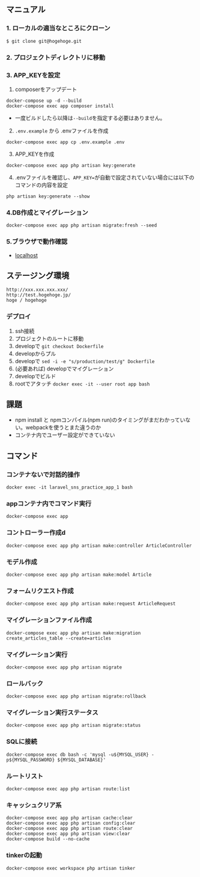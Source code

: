 ## マニュアル
### 1. ローカルの適当なところにクローン
```
$ git clone git@hogehoge.git
```
### 2. プロジェクトディレクトリに移動
### 3. APP_KEYを設定
1. composerをアップデート
```
docker-compose up -d --build
docker-compose exec app composer install
```
- 一度ビルドしたら以降は`--build`を指定する必要はありません。
2. `.env.example` から .envファイルを作成
```
docker-compose exec app cp .env.example .env
```
3. APP_KEYを作成
```
docker-compose exec app php artisan key:generate
```
4. .envファイルを確認し、`APP_KEY=`が自動で設定されていない場合には以下のコマンドの内容を設定
```
php artisan key:generate --show
```
### 4.DB作成とマイグレーション
```
docker-compose exec app php artisan migrate:fresh --seed
```
### 5.ブラウザで動作確認
- [localhost](http://localhost:10080/)


## ステージング環境
```
http://xxx.xxx.xxx.xxx/
http://test.hogehoge.jp/
hoge / hogehoge
```
### デプロイ
1. ssh接続
2. プロジェクトのルートに移動
3. developで `git checkout Dockerfile`
4. developからプル
5. developで `sed -i -e "s/production/test/g" Dockerfile`
6. (必要あれば) developでマイグレーション
7. developでビルド
8. rootでアタッチ `docker exec -it --user root app bash`

## 課題
- npm install と npmコンパイル(npm run)のタイミングがまだわかっていない。webpackを使うとまた違うのか
- コンテナ内でユーザー設定ができていない


## コマンド
### コンテナないで対話的操作
```
docker exec -it laravel_sns_practice_app_1 bash
```
### appコンテナ内でコマンド実行
```
docker-compose exec app
```
### コントローラー作成d
```
docker-compose exec app php artisan make:controller ArticleController
```
### モデル作成
```
docker-compose exec app php artisan make:model Article
```
### フォームリクエスト作成
```
docker-compose exec app php artisan make:request ArticleRequest
```
### マイグレーションファイル作成
```
docker-compose exec app php artisan make:migration create_articles_table --create=articles
```
### マイグレーション実行
```
docker-compose exec app php artisan migrate
```
### ロールバック
```
docker-compose exec app php artisan migrate:rollback
```
### マイグレーション実行ステータス
```
docker-compose exec app php artisan migrate:status
```
### SQLに接続
```
docker-compose exec db bash -c 'mysql -u${MYSQL_USER} -p${MYSQL_PASSWORD} ${MYSQL_DATABASE}'
```
### ルートリスト
```
docker-compose exec app php artisan route:list
```
### キャッシュクリア系
```
docker-compose exec app php artisan cache:clear
docker-compose exec app php artisan config:clear
docker-compose exec app php artisan route:clear
docker-compose exec app php artisan view:clear
docker-compose build --no-cache
```
### tinkerの起動
```
docker-compose exec workspace php artisan tinker
```